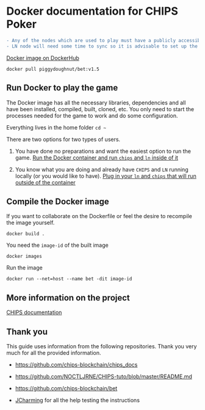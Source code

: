 # Docker documentation for CHIPS Poker 

```diff
- Any of the nodes which are used to play must have a publicly accessible IP.
- LN node will need some time to sync so it is advisable to set up the game a day in advance.
```

[Docker image on DockerHub](https://hub.docker.com/r/piggydoughnut/bet)

`docker pull piggydoughnut/bet:v1.5`

## Run Docker to play the game

The Docker image has all the necessary libraries, dependencies and all have been installed, compiled, built, cloned, etc. You only need to start the processes needed for the game to work and do some configuration.

Everything lives in the home folder `cd ~`

There are two options for two types of users.

1. You have done no preparations and want the easiest option to run the game. [Run the Docker container and run `chips` and `ln` inside of it](Chips-in-Docker.md)

2. You know what you are doing and already have `CHIPS` and `LN` running locally (or you would like to have). [Plug in your `ln` and `chips` that will run outside of the container](Chips-outside-of-Docker.md)


## Compile the Docker image

If you want to collaborate on the Dockerfile or feel the desire to recompile the image yourself.

    docker build .

You need the `image-id` of the built image

    docker images

Run the image

    docker run --net=host --name bet -dit image-id


## More information on the project

[CHIPS documentation](https://docs.chips.cash/en/latest/)

## Thank you

This guide uses information from the following repositories. Thank you very much for all the provided information.

- https://github.com/chips-blockchain/chips_docs

- https://github.com/NOCTLJRNE/CHIPS-tuto/blob/master/README.md

- https://github.com/chips-blockchain/bet

- [JCharming](https://github.com/Jcharming) for all the help testing the instructions
